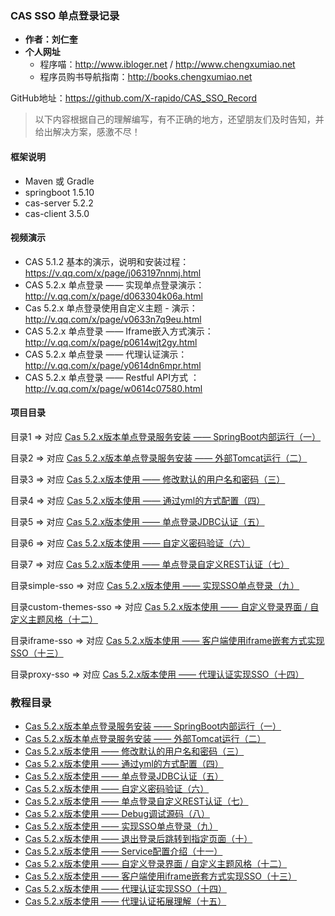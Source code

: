 
### CAS SSO 单点登录记录

- **作者：刘仁奎**
- **个人网址**
  - 程序喵：http://www.ibloger.net / http://www.chengxumiao.net
  - 程序员购书导航指南：http://books.chengxumiao.net

GitHub地址：https://github.com/X-rapido/CAS_SSO_Record

> 以下内容根据自己的理解编写，有不正确的地方，还望朋友们及时告知，并给出解决方案，感激不尽！

#### 框架说明

- Maven 或 Gradle
- springboot 1.5.10
- cas-server 5.2.2
- cas-client 3.5.0

#### 视频演示

- CAS 5.1.2 基本的演示，说明和安装过程：https://v.qq.com/x/page/j063197nnmj.html
- CAS 5.2.x 单点登录 —— 实现单点登录演示：http://v.qq.com/x/page/d063304k06a.html
- Cas 5.2.x 单点登录使用自定义主题 - 演示：http://v.qq.com/x/page/v0633n7q9eu.html
- CAS 5.2.x 单点登录 —— Iframe嵌入方式演示：http://v.qq.com/x/page/p0614wjt2gy.html
- CAS 5.2.x 单点登录 —— 代理认证演示：http://v.qq.com/x/page/y0614dn6mpr.html
- CAS 5.2.x 单点登录 —— Restful API方式 ：http://v.qq.com/x/page/w0614c07580.html

#### 项目目录

目录1 => 对应  [Cas 5.2.x版本单点登录服务安装 —— SpringBoot内部运行（一）](http://www.ibloger.net/article/3114.html)

目录2 => 对应 [Cas 5.2.x版本单点登录服务安装 —— 外部Tomcat运行（二）](http://www.ibloger.net/article/3115.html)

目录3 => 对应 [Cas 5.2.x版本使用 —— 修改默认的用户名和密码（三）](http://www.ibloger.net/article/3116.html)

目录4 => 对应 [Cas 5.2.x版本使用 —— 通过yml的方式配置（四）](http://www.ibloger.net/article/3118.html)

目录5 => 对应 [Cas 5.2.x版本使用 —— 单点登录JDBC认证（五）](http://www.ibloger.net/article/3119.html)

目录6 => 对应 [Cas 5.2.x版本使用 —— 自定义密码验证（六）](http://www.ibloger.net/article/3123.html)

目录7 => 对应 [Cas 5.2.x版本使用 —— 单点登录自定义REST认证（七）](http://www.ibloger.net/article/3120.html)

目录simple-sso => 对应 [Cas 5.2.x版本使用 —— 实现SSO单点登录（九）](http://www.ibloger.net/article/3126.html)

目录custom-themes-sso => 对应 [Cas 5.2.x版本使用 —— 自定义登录界面 / 自定义主题风格（十二）](http://www.ibloger.net/article/3125.html)

目录iframe-sso => 对应 [Cas 5.2.x版本使用 —— 客户端使用iframe嵌套方式实现SSO（十三）](http://www.ibloger.net/article/3128.html)

目录proxy-sso => 对应 [Cas 5.2.x版本使用 —— 代理认证实现SSO（十四）](http://www.ibloger.net/article/3129.html)

### 教程目录

- [Cas 5.2.x版本单点登录服务安装 —— SpringBoot内部运行（一）](http://www.ibloger.net/article/3114.html)
- [Cas 5.2.x版本单点登录服务安装 —— 外部Tomcat运行（二）](http://www.ibloger.net/article/3115.html)
- [Cas 5.2.x版本使用 —— 修改默认的用户名和密码（三）](http://www.ibloger.net/article/3116.html)
- [Cas 5.2.x版本使用 —— 通过yml的方式配置（四）](http://www.ibloger.net/article/3118.html)
- [Cas 5.2.x版本使用 —— 单点登录JDBC认证（五）](http://www.ibloger.net/article/3119.html)
- [Cas 5.2.x版本使用 —— 自定义密码验证（六）](http://www.ibloger.net/article/3123.html)
- [Cas 5.2.x版本使用 —— 单点登录自定义REST认证（七）](http://www.ibloger.net/article/3120.html)
- [Cas 5.2.x版本使用 —— Debug调试源码（八）](http://www.ibloger.net/article/3124.html)
- [Cas 5.2.x版本使用 —— 实现SSO单点登录（九）](http://www.ibloger.net/article/3126.html)
- [Cas 5.2.x版本使用 —— 退出登录后跳转到指定页面（十）](http://www.ibloger.net/article/3047.html)
- [Cas 5.2.x版本使用 —— Service配置介绍（十一）](http://www.ibloger.net/article/3122.html)
- [Cas 5.2.x版本使用 —— 自定义登录界面 / 自定义主题风格（十二）](http://www.ibloger.net/article/3125.html)
- [Cas 5.2.x版本使用 —— 客户端使用iframe嵌套方式实现SSO（十三）](http://www.ibloger.net/article/3128.html)
- [Cas 5.2.x版本使用 —— 代理认证实现SSO（十四）](http://www.ibloger.net/article/3129.html)
- [Cas 5.2.x版本使用 —— 代理认证拓展理解（十五）](http://www.ibloger.net/article/3130.html)







